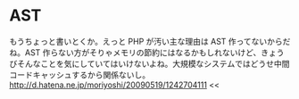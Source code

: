 AST
===

>>
もうちょっと書いとくか。えっと PHP が汚い主な理由は AST 作ってないからだね。AST 作らない方がそりゃメモリの節約にはなるかもしれないけど、きょうびそんなことを気にしていてはいけないよね。大規模なシステムではどうせ中間コードキャッシュするから関係ないし。
http://d.hatena.ne.jp/moriyoshi/20090519/1242704111
<<
